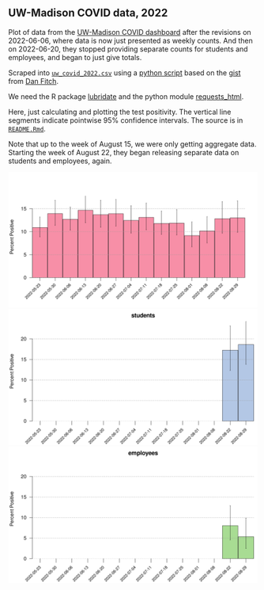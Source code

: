 ## UW-Madison COVID data, 2022

Plot of data from the [UW-Madison COVID
dashboard](https://covidresponse.wisc.edu/dashboard/)
after the revisions on 2022-06-06, where data is now just presented as
weekly counts. And then on 2022-06-20, they stopped providing separate
counts for students and employees, and began to just give totals.

Scraped into [`uw_covid_2022.csv`](uw_covid_2022.csv) using a
[python script](https://github.com/kbroman/UWCovid2022/blob/main/scrape_data.py)
based on the
[gist](https://gist.github.com/dgfitch/b6ca1cc61b4795e698cefdf672a90f23)
from [Dan Fitch](https://github.com/dgfitch).

We need the R package [lubridate](https://lubridate.tidyverse.org) and
the python module [requests_html](https://pypi.org/project/requests-html/).

Here, just calculating and plotting the test positivity.
The vertical line segments indicate pointwise 95% confidence intervals.
The source is in [`README.Rmd`](https://github.com/kbroman/UWCovid2022/blob/main/README.Rmd).

Note that up to the week of August 15, we were only getting aggregate
data. Starting the week of August 22, they began releasing separate
data on students and employees, again.








![plot of chunk bar_plots](bar_plots-1.svg)![plot of chunk bar_plots](bar_plots-2.svg)![plot of chunk bar_plots](bar_plots-3.svg)
